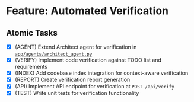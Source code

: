 # Feature: Automated Verification

## Atomic Tasks
- [x] (AGENT) Extend Architect agent for verification in [`app/agents/architect_agent.py`](ai_dev_bot_platform/app/agents/architect_agent.py)
- [x] (VERIFY) Implement code verification against TODO list and requirements
- [x] (INDEX) Add codebase index integration for context-aware verification
- [x] (REPORT) Create verification report generation
- [x] (API) Implement API endpoint for verification at `POST /api/verify`
- [x] (TEST) Write unit tests for verification functionality